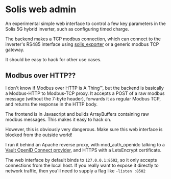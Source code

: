 # Solis web admin

An experimental simple web interface to control a few key parameters in the
Solis 5G hybrid inverter, such as configuring timed charge.

The backend makes a TCP modbus connection, which can connect to the
inverter's RS485 interface using
[solis_exporter](https://github.com/candlerb/solis_exporter) or a generic
modbus TCP gateway.

It should be easy to hack for other use cases.

## Modbus over HTTP??

I don't know if Modbus over HTTP is A Thing™, but the backend is basically a
Modbus-HTTP to Modbus-TCP proxy.  It accepts a POST of a raw modbus message
(without the 7-byte header), forwards it as regular Modbus TCP, and returns
the response in the HTTP body.

The frontend is in Javascript and builds ArrayBuffers containing raw modbus
messages.  This makes it easy to hack on.

However, this is obviously very dangerous.  Make sure this web interface is
blocked from the outside world!

I run it behind an Apache reverse proxy, with mod_auth_openidc talking to a
[Vault OpenID Connect provider](https://brian-candler.medium.com/using-vault-as-an-openid-connect-identity-provider-ee0aaef2bba2),
and HTTPS with a LetsEncrypt certificate.

The web interface by default binds to `127.0.0.1:8502`, so it only accepts
connections from the local host.  If you really want to expose it directly
to network traffic, then you'll need to supply a flag like `-listen :8502`
